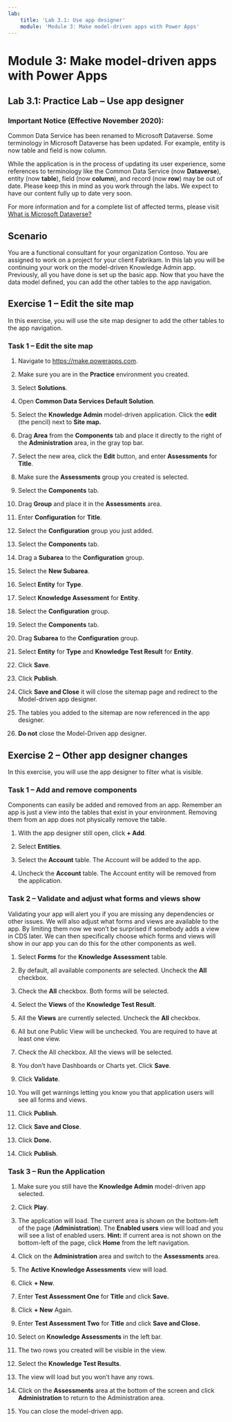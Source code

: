 ```yaml
---
lab:
    title: 'Lab 3.1: Use app designer'
    module: 'Module 3: Make model-driven apps with Power Apps'
---
```


Module 3: Make model-driven apps with Power Apps
============================================

## Lab 3.1: Practice Lab – Use app designer

### Important Notice (Effective November 2020):
Common Data Service has been renamed to Microsoft Dataverse. Some terminology in Microsoft Dataverse has been updated. For example, entity is now table and field is now column. 

While the application is in the process of updating its user experience, some references to terminology like the Common Data Service (now **Dataverse**), entity (now **table**), field (now **column**), and record (now **row**) may be out of date. Please keep this in mind as you work through the labs. We expect to have our content fully up to date very soon. 

For more information and for a complete list of affected terms, please visit [What is Microsoft Dataverse?](https://docs.microsoft.com/en-us/powerapps/maker/common-data-service/data-platform-intro#terminology-updates)

Scenario
--------

You are a functional consultant for your organization Contoso. You are assigned
to work on a project for your client Fabrikam. In this lab you will be
continuing your work on the model-driven Knowledge Admin app. Previously, all
you have done is set up the basic app. Now that you have the data model defined,
you can add the other tables to the app navigation.

## Exercise 1 – Edit the site map

In this exercise, you will use the site map designer to add the other tables to
the app navigation.

### Task 1 – Edit the site map

1.  Navigate to <https://make.powerapps.com>.

2.  Make sure you are in the **Practice** environment you created.

3.  Select **Solutions**.

4.  Open **Common Data Services Default Solution**.

5.  Select the **Knowledge Admin** model-driven application. Click the **edit**
    (the pencil) next to **Site map.**

6.  Drag **Area** from the **Components** tab and place it directly to the right
    of the **Administration** area, in the gray top bar.

7.  Select the new area, click the **Edit** button, and enter **Assessments**
    for **Title**.

8.  Make sure the **Assessments** group you created is selected.

9.  Select the **Components** tab.

10. Drag **Group** and place it in the **Assessments** area.

11. Enter **Configuration** for **Title**.

12. Select the **Configuration** group you just added.

13. Select the **Components** tab.

14. Drag a **Subarea** to the **Configuration** group.

15. Select the **New Subarea**.

16. Select **Entity** for **Type**.

17. Select **Knowledge Assessment** for **Entity**.

18. Select the **Configuration** group.

19. Select the **Components** tab.

20. Drag **Subarea** to the **Configuration** group.

21. Select **Entity** for **Type** and **Knowledge Test Result** for **Entity**.

22. Click **Save**.

23. Click **Publish**.

24. Click **Save and Close** it will close the sitemap page and redirect to the Model-driven app designer.

25. The tables you added to the sitemap are now referenced in the app designer.

26. **Do not** close the Model-Driven app designer.

## Exercise 2 – Other app designer changes

In this exercise, you will use the app designer to filter what is visible.

### Task 1 – Add and remove components

Components can easily be added and removed from an app. Remember an app is just
a view into the tables that exist in your environment. Removing them from an app
does not physically remove the table.

1.  With the app designer still open, click **+ Add**.

2.  Select **Entities**.

3.  Select the **Account** table. The Account will be added to the app.

4.  Uncheck the **Account** table. The Account entity will be removed from the
    application.

### Task 2 – Validate and adjust what forms and views show

Validating your app will alert you if you are missing any dependencies or other
issues. We will also adjust what forms and views are available to the app. By
limiting them now we won’t be surprised if somebody adds a view in CDS later. We
can then specifically choose which forms and views will show in our app you can
do this for the other components as well.

1.  Select **Forms** for the **Knowledge Assessment** table.

2.  By default, all available components are selected. Uncheck the **All**
    checkbox.

3.  Check the **All** checkbox. Both forms will be selected.

4.  Select the **Views** of the **Knowledge Test Result**.

5.  All the **Views** are currently selected. Uncheck the **All** checkbox.

6.  All but one Public View will be unchecked. You are required to have at least
    one view.

7.  Check the All checkbox. All the views will be selected.

8.  You don’t have Dashboards or Charts yet. Click **Save**.

9.  Click **Validate**.

10. You will get warnings letting you know you that application users will see
    all forms and views.

11. Click **Publish**.

12. Click **Save and Close**.

13. Click **Done.**

14. Click **Publish**.

### Task 3 – Run the Application

1.  Make sure you still have the **Knowledge Admin** model-driven app selected.

2.  Click **Play**.

3.  The application will load. The current area is shown on the bottom-left of
    the page (**Administration**). The **Enabled users** view will load and you
    will see a list of enabled users. 
    **Hint:** If current area is not shown on the bottom-left of the page, click **Home** from the left navigation. 

4.  Click on the **Administration** area and switch to the **Assessments** area.

5.  The **Active Knowledge Assessments** view will load.

6.  Click **+ New**.

7.  Enter **Test Assessment One** for **Title** and click **Save.**

8.  Click **+ New** Again.

9.  Enter **Test Assessment Two** for **Title** and click **Save and Close.**

10. Select on **Knowledge Assessments** in the left bar.

11. The two rows you created will be visible in the view.

12. Select the **Knowledge Test Results**.

13. The view will load but you won’t have any rows.

14. Click on the **Assessments** area at the bottom of the screen and click
    **Administration** to return to the Administration area.

15. You can close the model-driven app.
